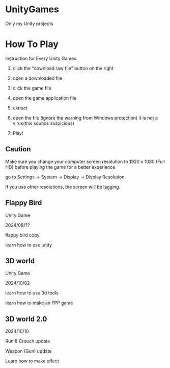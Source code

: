 # UnityGames
Only my Unity projects

# How To Play

Instruction for Every Unity Games

1. click the "download raw file" button on the right

2. open a downloaded file

3. click the game file

4. open the game application file

5. extract

6. open the file (ignore the warning from Windows protection)  it is not a virus(this sounds suspicious)

7. Play!


## **Caution**

Make sure you change your computer screen resolution to 1920 x 1080 (Full HD) before playing the game for a better experience

go to Settings -> System -> Display -> Display Resolution.

If you use other resolutions, the screen will be lagging.

## Flappy Bird

Unity Game

2024/08/??

flappy bird copy

learn how to use unity

## 3D world

Unity Game

2024/10/02

learn how to use 3d tools

learn how to make an FPP game

## 3D world 2.0

2024/10/10

Run & Crouch update

Weapon (Gun) update

Learn how to make effect
